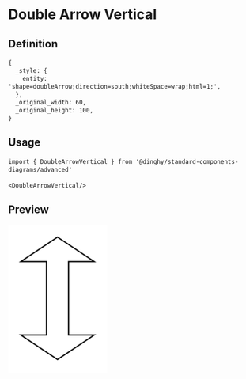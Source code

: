 # Double Arrow Vertical

## Definition

```
{
  _style: { 
    entity: 'shape=doubleArrow;direction=south;whiteSpace=wrap;html=1;',
  },
  _original_width: 60,
  _original_height: 100,
}
```

## Usage

```
import { DoubleArrowVertical } from '@dinghy/standard-components-diagrams/advanced'

<DoubleArrowVertical/>
```

## Preview

<img src="./double-arrow-vertical.png" width="200"/>
